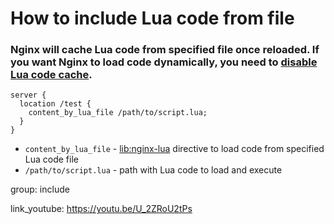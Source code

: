 # How to include Lua code from file

### Nginx will cache Lua code from specified file once reloaded. If you want Nginx to load code dynamically, you need to [disable Lua code cache](/nginx-lua/disable-lua-code-cache).

```nginx
server {
  location /test {
    content_by_lua_file /path/to/script.lua;
  }
}
```

- `content_by_lua_file` - [lib:nginx-lua](/nginx-lua/how-to-install-nginx-lua-module-in-ubuntu-ubuntuversion) directive to load code from specified Lua code file
- `/path/to/script.lua` - path with Lua code to load and execute

group: include


link_youtube: https://youtu.be/U_2ZRoU2tPs
